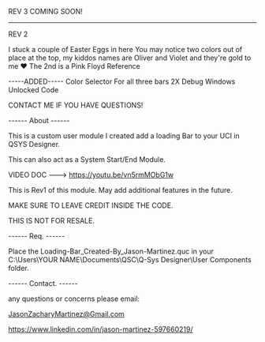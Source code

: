 REV 3 COMING SOON!


---------------------------------------------------------------------------------------------------------------------
REV 2

I stuck a couple of Easter Eggs in here
You may notice two colors out of place at the top, my kiddos names are Oliver and Violet and they're gold to me ❤️ 
The 2nd is a Pink Floyd Reference 

-----ADDED-----
Color Selector For all three bars
2X Debug Windows
Unlocked Code

CONTACT ME IF YOU HAVE QUESTIONS!

------ About ------

This is a custom user module I created add a loading Bar to your UCI in QSYS Designer.

This can also act as a System Start/End Module.

VIDEO DOC ---> https://youtu.be/vn5rmMObG1w

This is Rev1 of this module. May add additional features in the future.

MAKE SURE TO LEAVE CREDIT INSIDE THE CODE.

THIS IS NOT FOR RESALE.

------ Req. ------

Place the Loading-Bar_Created-By_Jason-Martinez.quc in your C:\Users\YOUR NAME\Documents\QSC\Q-Sys Designer\User Components folder.

------ Contact. ------

any questions or concerns please email:

JasonZacharyMartinez@Gmail.com

https://www.linkedin.com/in/jason-martinez-597660219/
